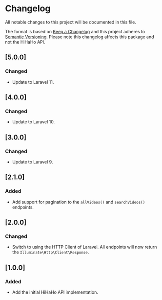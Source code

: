 # Changelog
All notable changes to this project will be documented in this file.

The format is based on [Keep a Changelog](https://keepachangelog.com/en/1.0.0/) and this project adheres to 
[Semantic Versioning](https://semver.org/spec/v2.0.0.html). Please note this changelog affects this package and not the 
HiHaHo API.

## [5.0.0]

### Changed

- Update to Laravel 11.

## [4.0.0]

### Changed

- Update to Laravel 10.

## [3.0.0]

### Changed

- Update to Laravel 9.

## [2.1.0]

### Added

- Add support for pagination to the `allVideos()` and `searchVideos()` endpoints.

## [2.0.0]

### Changed

- Switch to using the HTTP Client of Laravel. All endpoints will now return the `Illuminate\Http\Client\Response`.

## [1.0.0]

### Added

- Add the initial HiHaHo API implementation.
